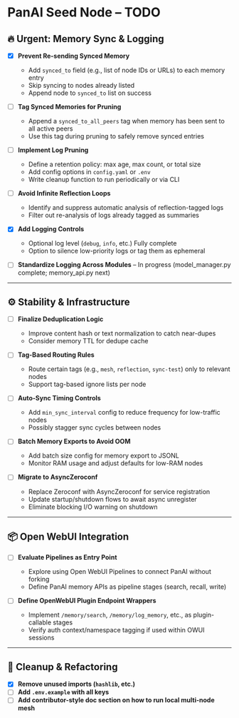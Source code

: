 # PanAI Seed Node – TODO

## 🔥 Urgent: Memory Sync & Logging

- [x] **Prevent Re-sending Synced Memory**
  - Add `synced_to` field (e.g., list of node IDs or URLs) to each memory entry
  - Skip syncing to nodes already listed
  - Append node to `synced_to` list on success

- [ ] **Tag Synced Memories for Pruning**
  - Append a `synced_to_all_peers` tag when memory has been sent to all active peers
  - Use this tag during pruning to safely remove synced entries

- [ ] **Implement Log Pruning**
  - Define a retention policy: max age, max count, or total size
  - Add config options in `config.yaml` or `.env`
  - Write cleanup function to run periodically or via CLI

- [ ] **Avoid Infinite Reflection Loops**
  - Identify and suppress automatic analysis of reflection-tagged logs
  - Filter out re-analysis of logs already tagged as summaries

- [x] **Add Logging Controls**
  - Optional log level (`debug`, `info`, etc.) Fully complete
  - Option to silence low-priority logs or tag them as ephemeral

- [ ] **Standardize Logging Across Modules** – In progress (model_manager.py complete; memory_api.py next)

---

## ⚙️ Stability & Infrastructure

- [ ] **Finalize Deduplication Logic**
  - Improve content hash or text normalization to catch near-dupes
  - Consider memory TTL for dedupe cache

- [ ] **Tag-Based Routing Rules**
  - Route certain tags (e.g., `mesh`, `reflection`, `sync-test`) only to relevant nodes
  - Support tag-based ignore lists per node

- [ ] **Auto-Sync Timing Controls**
  - Add `min_sync_interval` config to reduce frequency for low-traffic nodes
  - Possibly stagger sync cycles between nodes

- [ ] **Batch Memory Exports to Avoid OOM**
  - Add batch size config for memory export to JSONL
  - Monitor RAM usage and adjust defaults for low-RAM nodes

- [ ] **Migrate to AsyncZeroconf**
  - Replace Zeroconf with AsyncZeroconf for service registration
  - Update startup/shutdown flows to await async unregister
  - Eliminate blocking I/O warning on shutdown

---

## 📦 Open WebUI Integration

- [ ] **Evaluate Pipelines as Entry Point**
  - Explore using Open WebUI Pipelines to connect PanAI without forking
  - Define PanAI memory APIs as pipeline stages (search, recall, write)

- [ ] **Define OpenWebUI Plugin Endpoint Wrappers**
  - Implement `/memory/search`, `/memory/log_memory`, etc., as plugin-callable stages
  - Verify auth context/namespace tagging if used within OWUI sessions

---

## 📎 Cleanup & Refactoring

- [x] **Remove unused imports (`hashlib`, etc.)**
- [ ] **Add `.env.example` with all keys**
- [ ] **Add contributor-style doc section on how to run local multi-node mesh**
